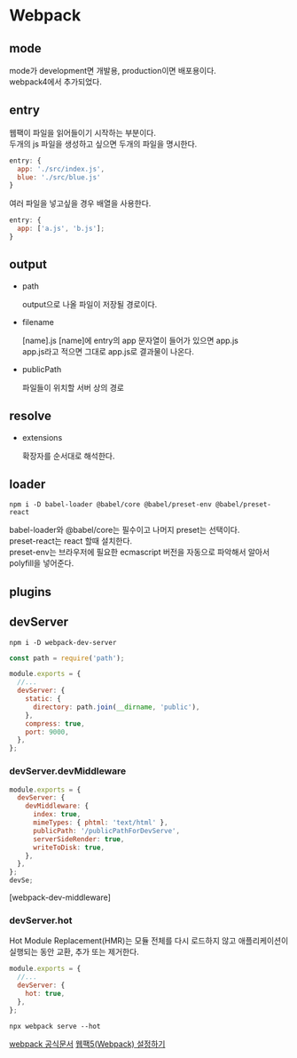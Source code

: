 # Webpack

## mode

mode가 development면 개발용, production이면 배포용이다.<br>
webpack4에서 추가되었다.

## entry

웹팩이 파일을 읽어들이기 시작하는 부분이다.<br>
두개의 js 파일을 생성하고 싶으면 두개의 파일을 명시한다.<br>

```js
entry: {
  app: './src/index.js',
  blue: './src/blue.js'
}
```

여러 파일을 넣고싶을 경우 배열을 사용한다.<br>

```js
entry: {
  app: ['a.js', 'b.js'];
}
```

## output

- path

  output으로 나올 파일이 저장될 경로이다.

- filename

  [name].js [name]에 entry의 app 문자열이 들어가 있으면 app.js<br>
  app.js라고 적으면 그대로 app.js로 결과물이 나온다.

- publicPath

  파일들이 위치할 서버 상의 경로

## resolve

- extensions

  확장자를 순서대로 해석한다.

## loader

```shell
npm i -D babel-loader @babel/core @babel/preset-env @babel/preset-react
```

babel-loader와 @babel/core는 필수이고 나머지 preset는 선택이다.<br>
preset-react는 react 할때 설치한다.<br>
preset-env는 브라우저에 필요한 ecmascript 버전을 자동으로 파악해서 알아서 polyfill을 넣어준다.

## plugins

## devServer

```shell
npm i -D webpack-dev-server
```

```js
const path = require('path');

module.exports = {
  //...
  devServer: {
    static: {
      directory: path.join(__dirname, 'public'),
    },
    compress: true,
    port: 9000,
  },
};
```

### devServer.devMiddleware

```js
module.exports = {
  devServer: {
    devMiddleware: {
      index: true,
      mimeTypes: { phtml: 'text/html' },
      publicPath: '/publicPathForDevServe',
      serverSideRender: true,
      writeToDisk: true,
    },
  },
};
devSe;
```

[webpack-dev-middleware]

### devServer.hot

Hot Module Replacement(HMR)는 모듈 전체를 다시 로드하지 않고 애플리케이션이 실행되는 동안 교환, 추가 또는 제거한다.

```js
module.exports = {
  //...
  devServer: {
    hot: true,
  },
};
```

```shell
npx webpack serve --hot
```

[webpack 공식문서](https://webpack.js.org/concepts/)
[웹팩5(Webpack) 설정하기](https://www.zerocho.com/category/Webpack/post/58aa916d745ca90018e5301d)
